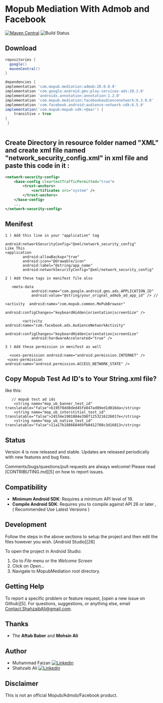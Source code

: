 Mopub Mediation With Admob and Facebook
=====

[![Maven Central](https://maven-badges.herokuapp.com/maven-central/com.github.bumptech.glide/glide/badge.svg)](https://maven-badges.herokuapp.com/maven-central/com.github.bumptech.glide/glide) ![Build Status](https://travis-ci.org/bumptech/glide.svg?branch=master)

Download
--------
```gradle
repositories {
  google()
  mavenCentral()
}

dependencies {
implementation 'com.mopub.mediation:admob:20.0.0.0'
implementation 'com.google.android.gms:play-services-ads:20.2.0'
implementation 'androidx.annotation:annotation:1.2.0'
implementation 'com.mopub.mediation:facebookaudiencenetwork:6.3.0.0'
implementation 'com.facebook.android:audience-network-sdk:6.5.0'
implementation('com.mopub:mopub-sdk:+@aar') {
    transitive = true
}
 }
 
```

Create Directory in resource folder named "XML" and create xml file named "network_security_config.xml" in xml file and paste this code in it :
--------

```xml
<network-security-config>
    <base-config cleartextTrafficPermitted="true">
        <trust-anchors>
            <certificates src="system" />
        </trust-anchors>
    </base-config>
    ...
</network-security-config>
```
Menifest
--------
``` 
1 ) Add this line in your "application" tag

android:networkSecurityConfig="@xml/network_security_config" 
Like This  
<application
        android:allowBackup="true"
        android:icon="@drawable/icon"
        android:label="@string/app_name"
        android:networkSecurityConfig="@xml/network_security_config"
        
2 ) Add these tags in menifest file also

   <meta-data
            android:name="com.google.android.gms.ads.APPLICATION_ID"
            android:value="@string/your_orignal_admob_ad_app_id" /> // 
            
<activity  android:name="com.mopub.common.MoPubBrowser"
            android:configChanges="keyboardHidden|orientation|screenSize" />

        <activity android:name="com.facebook.ads.AudienceNetworkActivity"
            android:configChanges="keyboardHidden|orientation|screenSize"
            android:hardwareAccelerated="true" />

3 ) Add these permission in menifest as well

  <uses-permission android:name="android.permission.INTERNET" />
 <uses-permission android:name="android.permission.ACCESS_NETWORK_STATE" />

```

Copy Mopub Test Ad ID's to Your String.xml file?
-------------------
 like this:

```
   // mopub test ad ids
    <string name="mop_ub_banner_test_id" translatable="false">b195f8dd8ded45fe847ad89ed1d016da</string>
    <string name="mop_ub_interstitial_test_id" translatable="false">24534e1901884e398f1253216226017e</string>
    <string name="mop_ub_native_test_id" translatable="false">11a17b188668469fb0412708c3d16813</string>

```

Status
------
Version 4 is now released and stable. Updates are released periodically with new features and bug fixes.

Comments/bugs/questions/pull requests are always welcome! Please read [CONTRIBUTING.md][5] on how to report issues.

Compatibility
-------------

 * **Minimum Android SDK**: Requires a minimum API level of 19.
 * **Compile Android SDK**: Requires you to compile against API 26 or later , ( Recommended Use Latest Versions )

Development
-----------
Follow the steps in the above sections to setup the project and then edit the files however you wish.
[Android Studio][26] 

To open the project in Android Studio:

1. Go to *File* menu or the *Welcome Screen*
2. Click on *Open...*
3. Navigate to MopubMediation root directory.


Getting Help
------------
To report a specific problem or feature request, [open a new issue on Github][5]. For questions, suggestions, or
anything else, email Contact.ShahzaibAli@gmail.com.


Thanks
------
* The **Aftab Baber** and **Mohsin Ali** 

Author
------
-  Muhammad Faizan 
[![Linkedin](https://img.shields.io/badge/-LinkedIn-black?style=for-the-badge&logo=Linkedin)](https://www.linkedin.com/in/muhammadfaizan786/) 
-  Shahzaib Ali
[![Linkedin](https://img.shields.io/badge/-LinkedIn-black?style=for-the-badge&logo=Linkedin)](https://www.linkedin.com/in/realshahzaibali/)


Disclaimer
---------
This is not an official Mopub/Admob/Facebook product.


